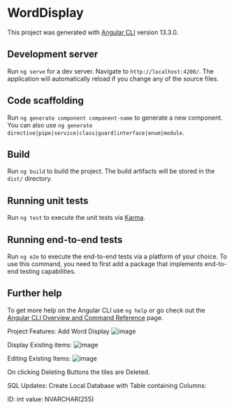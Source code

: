 # WordDisplay

This project was generated with [Angular CLI](https://github.com/angular/angular-cli) version 13.3.0.

## Development server

Run `ng serve` for a dev server. Navigate to `http://localhost:4200/`. The application will automatically reload if you change any of the source files.

## Code scaffolding

Run `ng generate component component-name` to generate a new component. You can also use `ng generate directive|pipe|service|class|guard|interface|enum|module`.

## Build

Run `ng build` to build the project. The build artifacts will be stored in the `dist/` directory.

## Running unit tests

Run `ng test` to execute the unit tests via [Karma](https://karma-runner.github.io).

## Running end-to-end tests

Run `ng e2e` to execute the end-to-end tests via a platform of your choice. To use this command, you need to first add a package that implements end-to-end testing capabilities.

## Further help

To get more help on the Angular CLI use `ng help` or go check out the [Angular CLI Overview and Command Reference](https://angular.io/cli) page.


Project Features:
Add Word Display
![image](https://user-images.githubusercontent.com/32547280/161442329-f5d3ba5b-43cc-4a3f-8691-8482ca381d36.png)

Display Existing items:
![image](https://user-images.githubusercontent.com/32547280/161442348-f3b9bf39-4232-4d9a-a39b-f1ef1bc0441b.png)

Editing Existing Items:
![image](https://user-images.githubusercontent.com/32547280/161442376-6babaa33-4dec-4d63-bb80-f7943f9d0289.png)

On clicking Deleting Buttons the tiles are Deleted.

SQL Updates:
Create Local Database with Table containing
Columns:

ID: int
value: NVARCHAR(255)

